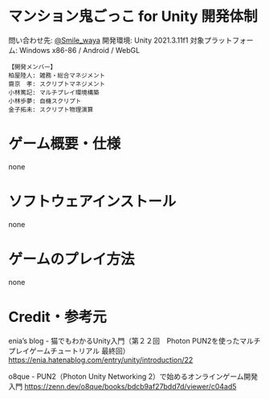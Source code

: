 # マンション鬼ごっこ for Unity 開発体制
問い合わせ先: [@Smile_waya](https://twitter.com/Smile_waya)
    開発環境: Unity 2021.3.11f1
    対象プラットフォーム: Windows x86-86 / Android / WebGL
    
    【開発メンバー】
    柏屋陸人: 雑務・総合マネジメント
    齋京　孝: スクリプトマネジメント
    小林篤記: マルチプレイ環境構築
    小林歩夢: 自機スクリプト
    金子拓未: スクリプト物理演算

# ゲーム概要・仕様
none

# ソフトウェアインストール
none

# ゲームのプレイ方法
none

# Credit・参考元
enia’s blog - 猫でもわかるUnity入門（第２２回　Photon PUN2を使ったマルチプレイゲームチュートリアル 最終回）  
https://enia.hatenablog.com/entry/unity/introduction/22

o8que - PUN2（Photon Unity Networking 2）で始めるオンラインゲーム開発入門
https://zenn.dev/o8que/books/bdcb9af27bdd7d/viewer/c04ad5
